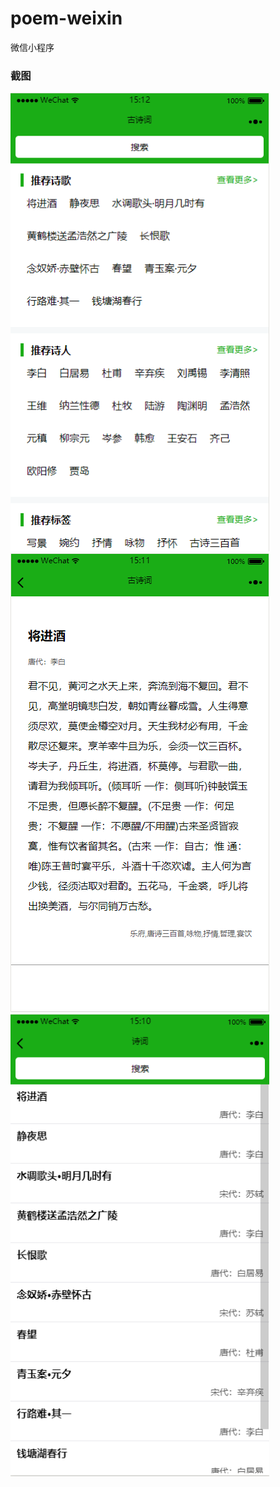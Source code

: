 # poem-weixin
微信小程序

### 截图
<img src="./resource/2.png" width="414px" />
<img src="./resource/1.png" width="414px" />
<img src="./resource/3.png" width="414px" />


